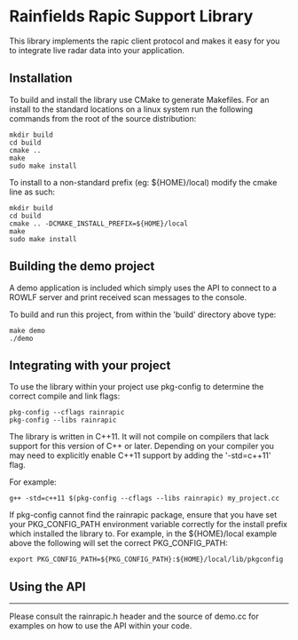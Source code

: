 # Rainfields Rapic Support Library

This library implements the rapic client protocol and makes it easy for you to
integrate live radar data into your application.


## Installation
To build and install the library use CMake to generate Makefiles.  For an
install to the standard locations on a linux system run the following commands
from the root of the source distribution:

    mkdir build
    cd build
    cmake ..
    make
    sudo make install

To install to a non-standard prefix (eg: ${HOME}/local) modify the cmake line
as such:

    mkdir build
    cd build
    cmake .. -DCMAKE_INSTALL_PREFIX=${HOME}/local
    make
    sudo make install


## Building the demo project
A demo application is included which simply uses the API to connect to a ROWLF
server and print received scan messages to the console.

To build and run this project, from within the 'build' directory above type:

    make demo
    ./demo


## Integrating with your project
To use the library within your project use pkg-config to determine the correct
compile and link flags:

    pkg-config --cflags rainrapic
    pkg-config --libs rainrapic

The library is written in C++11.  It will not compile on compilers that lack
support for this version of C++ or later.  Depending on your compiler you may
need to explicitly enable C++11 support by adding the '-std=c++11' flag.

For example:

    g++ -std=c++11 $(pkg-config --cflags --libs rainrapic) my_project.cc
  
If pkg-config cannot find the rainrapic package, ensure that you have set your
PKG_CONFIG_PATH environment variable correctly for the install prefix which
installed the library to.  For example, in the ${HOME}/local example above
the following will set the correct PKG_CONFIG_PATH:

    export PKG_CONFIG_PATH=${PKG_CONFIG_PATH}:${HOME}/local/lib/pkgconfig


## Using the API
-------------------------------------------------------------------------------
Please consult the rainrapic.h header and the source of demo.cc for examples on
how to use the API within your code.

